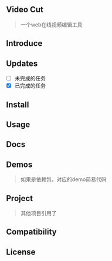 ## Video Cut
> 一个web在线视频编辑工具

## Introduce

## Updates
- [ ] 未完成的任务
- [x] 已完成的任务

## Install

## Usage

## Docs

## Demos
> 如果是依赖包，对应的demo简易代码

## Project
> 其他项目引用了

## Compatibility

## License